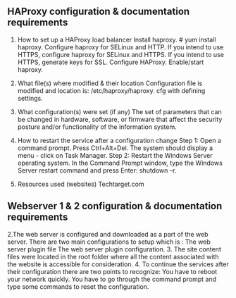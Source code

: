 ## HAProxy configuration & documentation requirements
1. How to set up a HAProxy load balancer
Install haproxy. # yum install haproxy.
Configure haproxy for SELinux and HTTP.
If you intend to use HTTPS, configure haproxy for SELinux and HTTPS.
If you intend to use HTTPS, generate keys for SSL.
Configure HAProxy.
Enable/start haproxy.

2. What file(s) where modified & their location
 Configuration file is modified and location is: /etc/haproxy/haproxy. cfg with defining settings.
 
3. What configuration(s) were set (if any)
 The set of parameters that can be changed in hardware, software, or firmware that affect the security posture and/or functionality of the information system.
 
4. How to restart the service after a configuration change
 Step 1: Open a command prompt. Press Ctrl+Alt+Del. The system should display a menu - click on Task Manager.
 Step 2: Restart the Windows Server operating system. In the Command Prompt window, type the Windows Server restart command and press Enter: shutdown –r.
 
 5. Resources used (websites)
  Techtarget.com
  
 ## Webserver 1 & 2 configuration & documentation requirements
 
2.The web server is configured and downloaded as a part of the web server. There are two main configurations to setup which is :
The web server plugin file
The web server plugin configuration.
3. The site content files were located in the root folder where all the content associated with the website is accessible for consideration.
4. To continue the services after their configuration there are two points to recognize: You have to reboot your network quickly. 
You have to go through the command prompt and type some commands to reset the configuration.
